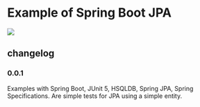 # Example of Spring Boot JPA

<a href='https://travis-ci.org/gepp81/exampleJPA/builds'><img src='https://travis-ci.org/gepp81/exampleJPA.svg?branch=master'></a>

## changelog

### 0.0.1

Examples with Spring Boot, JUnit 5, HSQLDB, Spring JPA, Spring Specifications.
Are simple tests for JPA using a simple entity.
